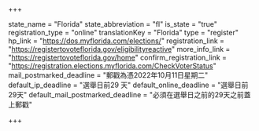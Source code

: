 +++

state_name = "Florida"
state_abbreviation = "fl"
is_state = "true"
registration_type = "online"
translationKey = "Florida"
type = "register"
hp_link = "https://dos.myflorida.com/elections/"
registration_link = "https://registertovoteflorida.gov/eligibilityreactive"
more_info_link = "https://registertovoteflorida.gov/home"
confirm_registration_link = "https://registration.elections.myflorida.com/CheckVoterStatus"
mail_postmarked_deadline = "郵戳為憑2022年10月11日星期二"
default_ip_deadline = "選舉日前29 天"
default_online_deadline = "選舉日前29天"
default_mail_postmarked_deadline = "必須在選舉日之前的29天之前蓋上郵戳"

+++